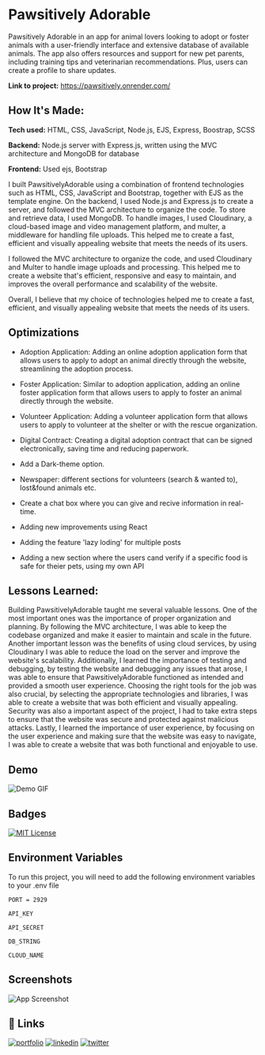 # Pawsitively Adorable

Pawsitively Adorable in an app for animal lovers looking to adopt or foster animals with a user-friendly interface and extensive database of available animals. The app also offers resources and support for new pet parents, including training tips and veterinarian recommendations. Plus, users can create a profile to share updates.

**Link to project:** https://pawsitively.onrender.com/

## How It's Made:

**Tech used:** HTML, CSS, JavaScript, Node.js, EJS, Express, Boostrap, SCSS

**Backend:** Node.js server with Express.js, written using the MVC architecture and MongoDB for database

**Frontend:** Used ejs, Bootstrap

I built PawsitivelyAdorable using a combination of frontend technologies such as HTML, CSS, JavaScript and Bootstrap, together with EJS as the template engine. On the backend, I used Node.js and Express.js to create a server, and followed the MVC architecture to organize the code. To store and retrieve data, I used MongoDB. To handle images, I used Cloudinary, a cloud-based image and video management platform, and multer, a middleware for handling file uploads. This helped me to create a fast, efficient and visually appealing website that meets the needs of its users.

I followed the MVC architecture to organize the code, and used Cloudinary and Multer to handle image uploads and processing. This helped me to create a website that's efficient, responsive and easy to maintain, and improves the overall performance and scalability of the website.

Overall, I believe that my choice of technologies helped me to create a fast, efficient, and visually appealing website that meets the needs of its users.

## Optimizations

- Adoption Application: Adding an online adoption application form that allows users to apply to adopt an animal directly through the website, streamlining the adoption process.

- Foster Application: Similar to adoption application, adding an online foster application form that allows users to apply to foster an animal directly through the website.

- Volunteer Application: Adding a volunteer application form that allows users to apply to volunteer at the shelter or with the rescue organization.

- Digital Contract: Creating a digital adoption contract that can be signed electronically, saving time and reducing paperwork.

- Add a Dark-theme option.

- Newspaper: different sections for volunteers (search & wanted to), lost&found animals etc.

- Create a chat box where you can give and recive information in real-time.

- Adding new improvements using React

- Adding the feature 'lazy loding' for multiple posts

- Adding a new section where the users cand verify if a specific food is safe for theier pets, using my own API

## Lessons Learned:

Building PawsitivelyAdorable taught me several valuable lessons. One of the most important ones was the importance of proper organization and planning. By following the MVC architecture, I was able to keep the codebase organized and make it easier to maintain and scale in the future. Another important lesson was the benefits of using cloud services, by using Cloudinary I was able to reduce the load on the server and improve the website's scalability. Additionally, I learned the importance of testing and debugging, by testing the website and debugging any issues that arose, I was able to ensure that PawsitivelyAdorable functioned as intended and provided a smooth user experience. Choosing the right tools for the job was also crucial, by selecting the appropriate technologies and libraries, I was able to create a website that was both efficient and visually appealing. Security was also a important aspect of the project, I had to take extra steps to ensure that the website was secure and protected against malicious attacks. Lastly, I learned the importance of user experience, by focusing on the user experience and making sure that the website was easy to navigate, I was able to create a website that was both functional and enjoyable to use.

## Demo



 ![Demo GIF](https://i.imgur.com/YUHmq7W.gif)


## Badges

[![MIT License](https://img.shields.io/badge/License-MIT-green.svg)](https://choosealicense.com/licenses/mit/)

## Environment Variables

To run this project, you will need to add the following environment variables to your .env file

`PORT = 2929`

`API_KEY`

`API_SECRET`

`DB_STRING`

`CLOUD_NAME`

## Screenshots

![App Screenshot](https://i.ibb.co/kQkB20c/Untitled-collage-copy.png)

## 🔗 Links

[![portfolio](https://img.shields.io/badge/my_portfolio-000?style=for-the-badge&logo=ko-fi&logoColor=white)](https://nicoleta-serban.netlify.app/)
[![linkedin](https://img.shields.io/badge/linkedin-0A66C2?style=for-the-badge&logo=linkedin&logoColor=white)](https://www.linkedin.com/in/nicoletaserban/)
[![twitter](https://img.shields.io/badge/twitter-1DA1F2?style=for-the-badge&logo=twitter&logoColor=white)](https://twitter.com/NicoS915)
